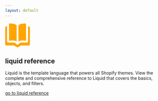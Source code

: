 ```yaml
---
layout: default
---
```


<img src="/images/book.png" alt="yoolk liquid reference" title="yoolk liquid reference" style="width: 80px" class="ref-image">

<h2 class="ref-heading">liquid reference</h2>

<p class="ref-description">
  <span>
    Liquid is the template language that powers all Shopify themes. View the complete and comprehensive reference to Liquid that covers the basics, objects, and filters.
  </span>
</p>

<p class="goto-reference">
  <a href="/basics">go to liquid reference</a>
</p>